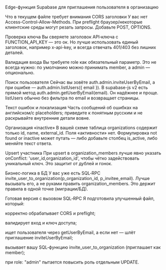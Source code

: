 Edge-функция Supabase для приглашения пользователя в организацию

Что в текущем файле требует внимания
CORS заголовки
У вас нет Access-Control-Allow-Methods. При preflight браузер/некоторые клиентские среды могут резать запросы. Добавьте POST, OPTIONS.

Проверка ключа
Вы сверяете заголовок API‑ключа с FUNCTION_API_KEY — это ок. Но лучше использовать единый заголовок, например x-api-key, и всегда отвечать 401/403 без лишних деталей.

Валидация входа
Вы требуете role как обязательный параметр. Это не всегда нужно: по умолчанию можно принимать member, а admin — опционально.

Поиск пользователя
Сейчас вы зовёте auth.admin.inviteUserByEmail, а при ошибке — auth.admin.listUsers({ email }). В supabase-js v2 есть прямой метод auth.admin.getUserByEmail(email). Он надёжнее и проще. listUsers обычно без фильтра по email и возвращает страницы.

Текст ошибок и локализация
Часть сообщений об ошибках на английском/с placeholders; приведите к понятным русским и не раскрывайте внутренние детали вовне.

Организация «inactive»
В вашей схеме таблица organizations содержит только id, name, external_id. Поля «активности» нет. Формулировка not found or inactive может путать — либо добавьте столбец is_active, либо меняйте текст ответа.

Upsert участника
При upsert в organization_members лучше явно указать onConflict: 'user_id,organization_id', чтобы чётко задействовать уникальный ключ. Это защитит от дублей и гонок.

Бизнес‑логика в БД
У вас уже есть SQL‑RPC invite_user_to_organization(p_organization_id, p_invitee_email). Лучше вызывать его, а не руками править organization_members. Это держит правила в одной точке (миграции/БД).

Готовая версия с вызовом SQL‑RPC
Я подготовила улучшенный файл, который:

корректно обрабатывает CORS и preflight;

валидирует вход и ключ доступа;

ищет пользователя через getUserByEmail, а если нет — шлёт приглашение inviteUserByEmail;

вызывает вашу SQL‑функцию invite_user_to_organization (приглашает как member);

при role: "admin" пытается повысить роль отдельным UPDATE.
